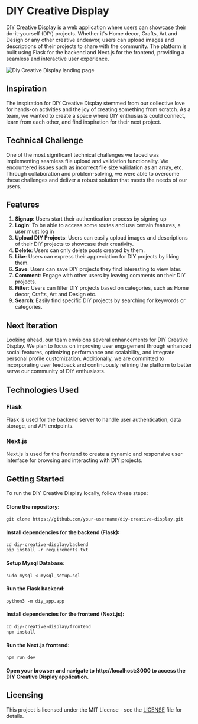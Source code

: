 # DIY Creative Display

DIY Creative Display is a web application where users can showcase their do-it-yourself (DIY) projects. Whether it's Home decor, Crafts, Art and Design or any other creative endeavor, users can upload images and descriptions of their projects to share with the community. The platform is built using Flask for the backend and Next.js for the frontend, providing a seamless and interactive user experience.

<img src="https://res.cloudinary.com/nkechi-christabel/image/upload/v1710869274/DIY_CD.png" alt="Diy Creative Display landing page">

## Inspiration

The inspiration for DIY Creative Display stemmed from our collective love for hands-on activities and the joy of creating something from scratch. As a team, we wanted to create a space where DIY enthusiasts could connect, learn from each other, and find inspiration for their next project.

## Technical Challenge

One of the most significant technical challenges we faced was implementing seamless file upload and validation functionality. We encountered issues such as incorrect file size validation as an array, etc. Through collaboration and problem-solving, we were able to overcome these challenges and deliver a robust solution that meets the needs of our users.

## Features

1.  **Signup**: Users start their authentication process by signing up
2.  **Login**: To be able to access some routes and use certain features, a user must log in
3.  **Upload DIY Projects**: Users can easily upload images and descriptions of their DIY projects to showcase their creativity.
4.  **Delete**: Users can only delete posts created by them.
5.  **Like**: Users can express their appreciation for DIY projects by liking them.
6.  **Save**: Users can save DIY projects they find interesting to view later.
7.  **Comment**: Engage with other users by leaving comments on their DIY projects.
8.  **Filter**: Users can filter DIY projects based on categories, such as Home decor, Crafts, Art and Design etc.
9.  **Search**: Easily find specific DIY projects by searching for keywords or categories.

## Next Iteration

Looking ahead, our team envisions several enhancements for DIY Creative Display. We plan to focus on improving user engagement through enhanced social features, optimizing performance and scalability, and integrate personal profile customization. Additionally, we are committed to incorporating user feedback and continuously refining the platform to better serve our community of DIY enthusiasts.

## Technologies Used

### Flask

Flask is used for the backend server to handle user authentication, data storage, and API endpoints.

### Next.js

Next.js is used for the frontend to create a dynamic and responsive user interface for browsing and interacting with DIY projects.

## Getting Started

To run the DIY Creative Display locally, follow these steps:

#### Clone the repository:

    git clone https://github.com/your-username/diy-creative-display.git

#### Install dependencies for the backend (Flask):

    cd diy-creative-display/backend
    pip install -r requirements.txt

#### Setup Mysql Database:

    sudo mysql < mysql_setup.sql

#### Run the Flask backend:

    python3 -m diy_app.app

#### Install dependencies for the frontend (Next.js):

    cd diy-creative-display/frontend
    npm install

#### Run the Next.js frontend:

    npm run dev

#### Open your browser and navigate to http://localhost:3000 to access the DIY Creative Display application.

## Licensing

This project is licensed under the MIT License - see the [LICENSE](LICENSE) file for details.
